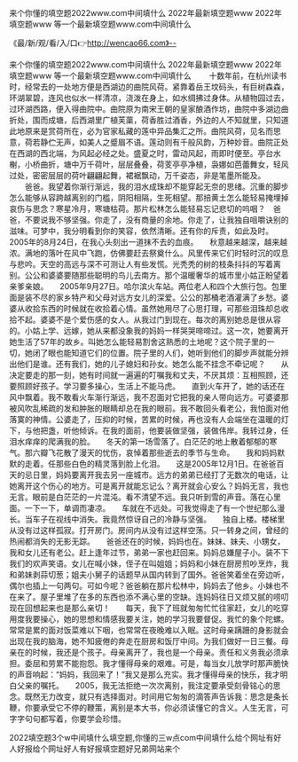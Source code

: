 来个你懂的填空题2022www.com中间填什么
2022年最新填空题www
2022年填空题www
等一个最新填空题www.com中间填什么


《最/新/观/看/入/口👉http://wencao66.com》--

来个你懂的填空题2022www.com中间填什么
2022年最新填空题www
2022年填空题www
等一个最新填空题www.com中间填什么
　　十数年前，在杭州读书时，经常去的一处地方便是西湖边的曲院风荷。紧靠着岳王坟码头，有巨树森森，环湖翠碧，连风也似水一样清凉，浇泼在身上，如水绸拂过身体。从植物园过去，过环湖西路，便入得曲院中。曲院原为南宋王朝的皇家酿酒作坊，曲院中多湖边曲折处，围而成塘，后西湖里广植芙蕖，荷香胜过酒香，外边的人不知就里，只知道此地原来是赏荷所在，必为官家私藏的莲中异品集汇之所。曲院风荷，见名而思意，荷若静伫无声，如美人之蹙眉不语。莲动则有千般风韵，万种妙音。曲院正处在西湖的西北端，为风起必经之处。盛夏之时，雷动风起，雨即时便至。亭台水榭，小桥曲折，塘中万千荷叶，层层叠叠，荷芰亭亭净植，袅娜如芭蕾舞女，轻风过处，密密层层的荷叶翩翩起舞，裙裾飘动，万千姿态，非是笔墨所能及。
　　爸爸。我望着你渐行渐远，我的泪水成珠却不能穿起无奈的思绪。沉重的脚步怎么能够从容跨越离别的门槛，阴阳相隔，生死相望。那掊黄土怎么能轻易掩埋掉哀伤与思念？寒星冷月，寒塘枯荷。那片松林怎么能轻易忘记悲切的呜咽？　爸爸，不要说我不够坚强。你走了，没有商量的余地。你走了，让我独自咀嚼诀别的滋味。可梦中，我分明看到你的笑容，依然清晰。还有你的斥责，如此及时。　　2005年的8月24日，在我心头刻出一道抹不去的血痕。　　秋意越来越深，越来越浓。满地的落叶在风中飞跑，仿佛要赶去祭奠什么。风里传来它们时轻时沉的叹息与悲吟。天空的高远与深不可测让人有些发慌。光秃秃的树的枝条抖抖的写着离别。公公和婆婆要随那些聪明的鸟儿去南方。那个温暖奢华的城市里小姑正盼望着亲爹亲娘。　　2005年9月27日。哈尔滨火车站。两位老人和四个大旅行包。包里面是装不尽的家乡特产和父母对远方女儿的深爱。公公的那桶老酒灌满了乡愁。婆婆从收拾东西的时候就在收拾着心情。虽然她用尽了心思打理，可那些泪珠却总收拾不起。婆婆不是个爱伤感的女人。从我过门到现在。每次的离别她总是很从容的。小姑上学、远嫁，她从来都没象我的妈妈一样哭哭啼啼过。这一次，她要离开她生活了57年的故乡。叫她怎么能轻易割舍这熟悉的土地呢？这个院子里的一切，她闭了眼也能知道它们的位置。院子里的人们，她听到他们的脚步声就能分辨出他们是谁。还有我们，她的儿子媳妇和孙女。她怎么能不挂念不牵记呢？　　从决定要走的那一刻，她有时间就一遍遍的叮嘱我和丈夫，不厌其烦：互相照顾，还要照顾好孩子。学习要多操心，生活上不能马虎。　　直到火车开了，她的话还在风中飘着。我不敢看火车渐行渐远，我不忍面对它把我的亲人带向远方。可婆婆那被风吹乱稀疏的发和肿胀的眼睛却总在我的眼前。我不敢回头看老公，我怕面对他落寞的神情。公婆走了，压抑的时候，苦累的时候，再也没有人会端坐在温暖的灯下，与他把盏，听他倾诉。在我的面前，他要装做坚强，装做伟岸。我转过身，任泪水痒痒的爬满我的脸。　　冬天的第一场雪落了。白茫茫的地上散着郁郁的寒气。那六瓣飞花散了漫天的忧伤，哀悼着那些逝去的季节与生命。　　我和妈妈默默的走着。任那些白色的精灵落到脸上化泪。　　这是2005年12月1日。在爸爸百天的忌日里，妈妈要离开我去另一座城市。远方的弟弟已经打了无数次的电话，让她离开这个伤心的地方。可是离开就能忘记么？离开就会心安么？妈妈无言，我也无言。眼前是白茫茫的一片混沌。看不清望不远。我只听到雪的声音。落在心里面。一下一下，单调而凄凉。　　车就在不远处。可我觉得走了有一个世纪那么漫长。当车子在视线中消失。我竟然惊讶自己的冷静与坚强。　　独自上楼。楼梯里从没有过这样孤寂。打开房门。房间内从没有过这样空荡。只一转身之间，曾经的热闹都消失的无影无踪。　　爸爸还在的时候，妈妈也在。妹妹、妹夫、小甥女，我和女儿还有老公。赶上逢年过节，弟弟一家也赶回来。妈妈总嫌屋子小。装不下我们的欢声笑语。女儿在喊小妹，侄子在叫姐姐；妈妈和小妹在厨房煎吵烹炸，我和弟妹剥蒜切葱；姐夫小舅子的话题早从国内转到了国外。爸爸笑着坐在旁边听，偶尔也插上一句两句。可如今呢？爸爸躺在那片松林中，妈妈去了他乡。小妹也不在来了。屋子里堆了在多的东西也添不满心里的空缺。连妈妈往日又烦又腻的唠叨现在回想起来也是那么亲切！　　每天，我下了班就匆匆忙忙往家赶，女儿的吃穿用度我要操心，她的思想和情感我要关注，她的学习我要督促。我忙的象个陀螺。常常是累的面对饭菜难以下咽，也常常在夜晚难以入眠。这时母亲蹒跚的身影就会出现在我的脑海，她不知疲倦的奔走在厨房和饭厅中间。为我们做好一日三餐。母亲在的时候，我还是个孩子。母亲离开了，我也是一个母亲。责任和义务我必须承担。委屈和劳累不能抱怨。我才懂得母亲的艰难。可是，每当女儿放学时那声脆快的声音响起：“妈妈，我回来了！”我又是那么充实。我才懂得母亲的快乐，我才明白父亲的嘱托。　　2005，我无法拒绝一次次离别，我注定要承受刻骨铭心的思念。既然无力改变，就只有选择面对。时间用它匆匆的滴答声告诉我：思念是条长鞭，你要承受它不停的鞭策，离别是本大书，你必须读懂它的含义。人生无言，可字字句句都写着，你要学会珍惜。





2022填空题3个w中间填什么填空题,你懂的三w点com中间填什么给个网址有好人好报给个网址好人有好报填空题好兄弟网站来个
